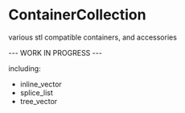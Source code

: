 # ContainerCollection
various stl compatible containers, and accessories

--- WORK IN PROGRESS ---

including:

 * inline_vector
 * splice_list
 * tree_vector

